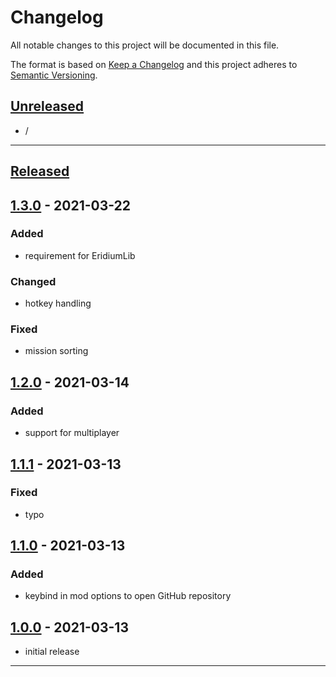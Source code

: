# Changelog

All notable changes to this project will be documented in this file.

The format is based on [Keep a Changelog][keep a changelog] and this project adheres to [Semantic Versioning][semantic versioning].

## [Unreleased]

- /

---

## [Released]

## [1.3.0] - 2021-03-22

### Added
- requirement for EridiumLib

### Changed
- hotkey handling

### Fixed
- mission sorting


## [1.2.0] - 2021-03-14

### Added
- support for multiplayer


## [1.1.1] - 2021-03-13

### Fixed
- typo


## [1.1.0] - 2021-03-13

### Added
- keybind in mod options to open GitHub repository


## [1.0.0] - 2021-03-13
- initial release

---

<!-- Links -->

[keep a changelog]: https://keepachangelog.com/
[semantic versioning]: https://semver.org/

<!-- Versions -->

[unreleased]: https://github.com/RLNT/bl2_missionselector/compare/v1.0.0...HEAD
[released]: https://github.com/RLNT/bl2_missionselector/releases
[1.3.0]: https://github.com/RLNT/bl2_missionselector/compare/v1.2.0..v1.3.0
[1.2.0]: https://github.com/RLNT/bl2_missionselector/compare/v1.1.1..v1.2.0
[1.1.1]: https://github.com/RLNT/bl2_missionselector/compare/v1.1.0..v1.1.1
[1.1.0]: https://github.com/RLNT/bl2_missionselector/compare/v1.0.0..v1.1.0
[1.0.0]: https://github.com/RLNT/bl2_missionselector/releases/v1.0.0

